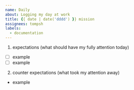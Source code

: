 ```yaml
---
name: Daily
about: Logging my day at work
title: {{ date | date('dddd') }} mission
assignees: tompsh
labels: 
  - documentation
---
```


1. expectations (what should have my fully attention today)
  - [ ] example
  - [ ] example

2. counter expectations (what took my attention away)
  - example
